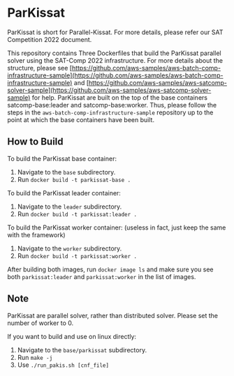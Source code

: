 # ParKissat
ParKissat is short for Parallel-Kissat.
For more details, please refer our SAT Competition 2022 document.

This repository contains Three Dockerfiles that build the ParKissat parallel solver using the SAT-Comp 2022 infrastructure.
For more details about the structure, please see [https://github.com/aws-samples/aws-batch-comp-infrastructure-sample](https://github.com/aws-samples/aws-batch-comp-infrastructure-sample)
and [https://github.com/aws-samples/aws-satcomp-solver-sample](https://github.com/aws-samples/aws-satcomp-solver-sample) for help.
ParKissat are built on the top of the base containers satcomp-base:leader and satcomp-base:worker. Thus, please follow the steps in the `aws-batch-comp-infrastructure-sample` repository up to the point at which the base containers have been built.  

## How to Build

To build the ParKissat base container: 

1. Navigate to the `base` subdirectory.
2. Run `docker build -t parkissat-base .`

To build the ParKissat leader container: 

1. Navigate to the `leader` subdirectory.
2. Run `docker build -t parkissat:leader .`

To build the ParKissat worker container: 
(useless in fact, just keep the same with the framework)
1. Navigate to the `worker` subdirectory.
2. Run `docker build -t parkissat:worker .`

After building both images, run `docker image ls` and make sure you see both `parkissat:leader` and `parkissat:worker` in the list of images.

## Note

ParKissat are parallel solver, rather than distributed solver. Please set the number of worker to 0.


If you want to build and use on linux directly:

1. Navigate to the `base/parkissat` subdirectory.
2. Run `make -j`
3. Use `./run_pakis.sh [cnf_file]`
